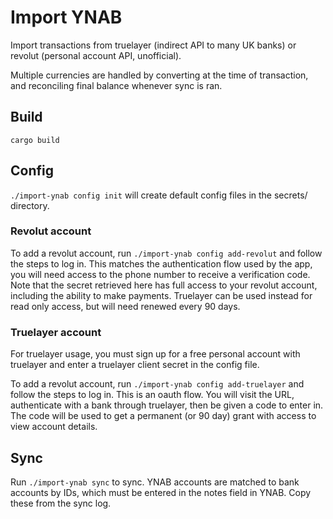 # Import YNAB

Import transactions from truelayer (indirect API to many UK banks) or revolut (personal account API, unofficial).

Multiple currencies are handled by converting at the time of transaction, and reconciling final balance whenever sync is ran.

## Build

`cargo build`

## Config

`./import-ynab config init` will create default config files in the secrets/ directory.

### Revolut account

To add a revolut account, run `./import-ynab config add-revolut` and follow the steps to log in.
This matches the authentication flow used by the app, you will need access to the phone number to receive a verification code.
Note that the secret retrieved here has full access to your revolut account, including the ability to make payments.
Truelayer can be used instead for read only access, but will need renewed every 90 days.

### Truelayer account

For truelayer usage, you must sign up for a free personal account with truelayer and enter a truelayer client secret in the config file.

To add a revolut account, run `./import-ynab config add-truelayer` and follow the steps to log in.
This is an oauth flow. You will visit the URL, authenticate with a bank through truelayer, then be given a code to enter in.
The code will be used to get a permanent (or 90 day) grant with access to view account details.

## Sync

Run `./import-ynab sync` to sync. YNAB accounts are matched to bank accounts by IDs, which must be entered in the notes field in YNAB.
Copy these from the sync log.